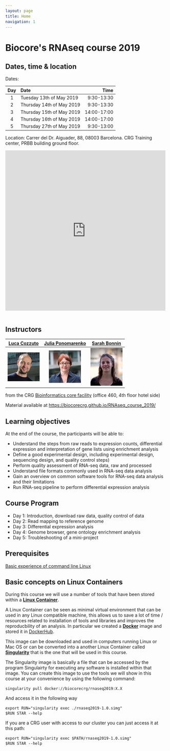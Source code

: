 ```yaml
---
layout: page
title: Home
navigation: 1
---
```


# Biocore's RNAseq course 2019

## Dates, time & location

Dates:

| Day  | Date  | Time  |
| :---:  | :---  | ---:  |
| 1 | Tuesday 13th of May 2019|9:30-13:30|
| 2 | Thursday 14th of May 2019|9:30-13:30| 
| 3 | Thursday 15th of May 2019|14:00-17:00| 
| 4 | Thursday 16th of May 2019|14:00-17:00| 
| 5 | Thursday 27th of May 2019|9:30-13:00| 


Location:
Carrer del Dr. Aiguader, 88, 08003 Barcelona.
CRG Training center, PRBB building ground floor. 

<iframe src="https://www.google.com/maps/embed?pb=!1m14!1m8!1m3!1d11973.94726186489!2d2.1942455!3d41.3852331!3m2!1i1024!2i768!4f13.1!3m3!1m2!1s0x0%3A0x81e449abea5aae0e!2sPRBB+Parc+de+Recerca+Biom%C3%A8dica+de+Barcelona!5e0!3m2!1sit!2ses!4v1551808726678" width="500" height="500" align="middle" frameborder="0" style="border:0" allowfullscreen></iframe>

<br/>
<br/>

## Instructors

|[Luca Cozzuto](mailto:luca.cozzuto@crg.eu)| [Julia Ponomarenko](mailto:julia.ponomarenko@crg.eu)  | [Sarah Bonnin](mailto:sarah.bonnin@crg.eu) |
| :---:  | :---:  | :---:  |
|<a href="https://biocore.crg.eu/wiki/User:Lcozzuto"><img src="pics/lcozzuto.jpg" width="100"/> </a> |<a href="https://biocore.crg.eu/wiki/User:Jponomarenko"><img src="pics/ponomarenko.jpg" width="100"/> </a> |<a href="https://biocore.crg.eu/wiki/User:SBonnin"><img src="pics/sbonnin.jpg" width="100"/></a> | 


from the CRG [Bioinformatics core facility](https://biocore.crg.eu/) (office 460, 4th floor hotel side)

Material available at https://biocorecrg.github.io/RNAseq_course_2019/

##  Learning objectives
At the end of the course, the participants will be able to:
*	Understand the steps from raw reads to expression counts, differential expression and interpretation of gene lists using enrichment analysis
*	Define a good experimental design, including experimental design, sequencing design, and quality control steps)
*	Perform quality assessment of RNA-seq data, raw and processed
*	Understand file formats commonly used in RNA-seq data analysis
*	Gain an overview on common software tools for RNA-seq data analysis and their limitations
*	Run RNA-seq pipeline to perform differential expression analysis


##  Course Program
*	Day 1: Introduction, download raw data, quality control of data
*	Day 2: Read mapping to reference genome
*	Day 3: Differential expression analysis
*	Day 4: Genome browser, gene ontology enrichment analysis
*	Day 5: Troubleshooting of a mini-project


## Prerequisites
[Basic experience of command line Linux](https://biocorecrg.github.io/advanced_linux_2019/)

## Basic concepts on Linux Containers
During this course we will use a number of tools that have been stored within a [**Linux Container**](https://en.wikipedia.org/wiki/LXC). 

A Linux Container can be seen as minimal virtual environment that can be used in any Linux compatible machine, this allows us to save a lot of time / resources related to installation of tools and libraries and improves the reproducbility of an analysis. In particular we created a [**Docker**](https://www.docker.com/) image and stored it in [DockerHub](https://cloud.docker.com/u/biocorecrg/repository/docker/biocorecrg/rnaseq2019). 


This image can be downloaded and used in computers running Linux or Mac OS or can be converted into a another Linux Container called [**Singularity**](https://www.sylabs.io/docs/) that is the one that will be used in this course. 

The Singularity image is basically a file that can be accessed by the program Singulairty for executing any software is installed within that image. You can create this image to use the tools we will show in this course at your convenience by using the following command:

```{bash}
singularity pull docker://biocorecrg/rnaseq2019:X.X
```

And access it in the following way 

```{bash}
export RUN="singularity exec ./rnaseq2019-1.0.simg"
$RUN STAR --help
```

If you are a CRG user with access to our cluster you can just access it at this path:

```{bash}
export RUN="singularity exec $PATH/rnaseq2019-1.0.simg"
$RUN STAR --help
```






